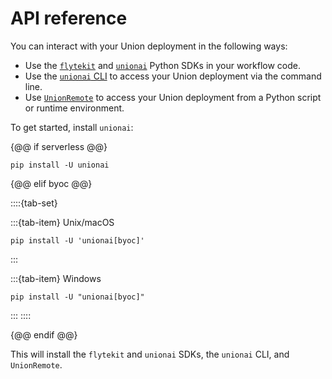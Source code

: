 # API reference

You can interact with your Union deployment in the following ways:

* Use the [`flytekit`](https://docs.flyte.org/en/latest/api/flytekit/docs_index.html) and [`unionai`](./sdk/index) Python SDKs in your workflow code.
* Use the [`unionai` CLI](./unionai-cli) to access your Union deployment via the command line.
* Use [`UnionRemote`](./unionremote/index) to access your Union deployment from a Python script or runtime environment.

To get started, install `unionai`:

{@@ if serverless @@}

```
pip install -U unionai
```

{@@ elif byoc @@}

::::{tab-set}

:::{tab-item} Unix/macOS

```{code-block} shell
pip install -U 'unionai[byoc]'
```

:::


:::{tab-item} Windows

```{code-block} shell
pip install -U "unionai[byoc]"
```

:::
::::

{@@ endif @@}

This will install the `flytekit` and `unionai` SDKs, the `unionai` CLI, and `UnionRemote`.
